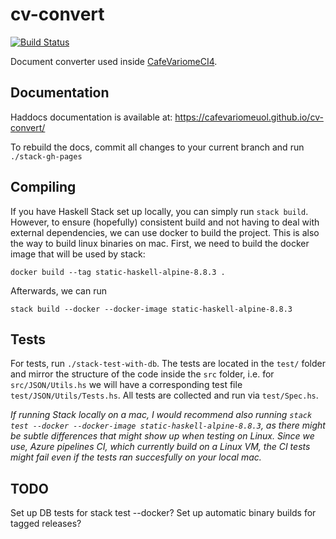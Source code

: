 # cv-convert
[![Build Status](https://dev.azure.com/sb911/cv-convert-haskell/_apis/build/status/CafeVariomeUoL.cv-convert?branchName=master)](https://dev.azure.com/sb911/cv-convert-haskell/_build/latest?definitionId=1&branchName=master)

Document converter used inside [CafeVariomeCI4](https://github.com/CafeVariomeUoL/CafeVariomeCI4). 

## Documentation
Haddocs documentation is available at: https://cafevariomeuol.github.io/cv-convert/

To rebuild the docs, commit all changes to your current branch and run `./stack-gh-pages` 


## Compiling

If you have Haskell Stack set up locally, you can simply run `stack build`. However, to ensure (hopefully) consistent build and not having to deal with external dependencies,
we can use docker to build the project. This is also the way to build linux binaries on mac. First, we need to build the docker image that will be used by stack:

```docker build --tag static-haskell-alpine-8.8.3 .```

Afterwards, we can run

```stack build --docker --docker-image static-haskell-alpine-8.8.3```

## Tests

For tests, run `./stack-test-with-db`. The tests are located in the `test/` folder and mirror the structure of the code inside the `src` folder, i.e.
for `src/JSON/Utils.hs` we will have a corresponding test file `test/JSON/Utils/Tests.hs`. All tests are collected and run via `test/Spec.hs`.

*If running Stack locally on a mac, I would recommend also running `stack test --docker --docker-image static-haskell-alpine-8.8.3`, as there might be subtle differences that might show up when testing on Linux. Since we use, Azure pipelines CI, which currently build on a Linux VM, the CI tests might fail even if the tests ran succesfully on your local mac.*

## TODO

Set up DB tests for stack test --docker?
Set up automatic binary builds for tagged releases?